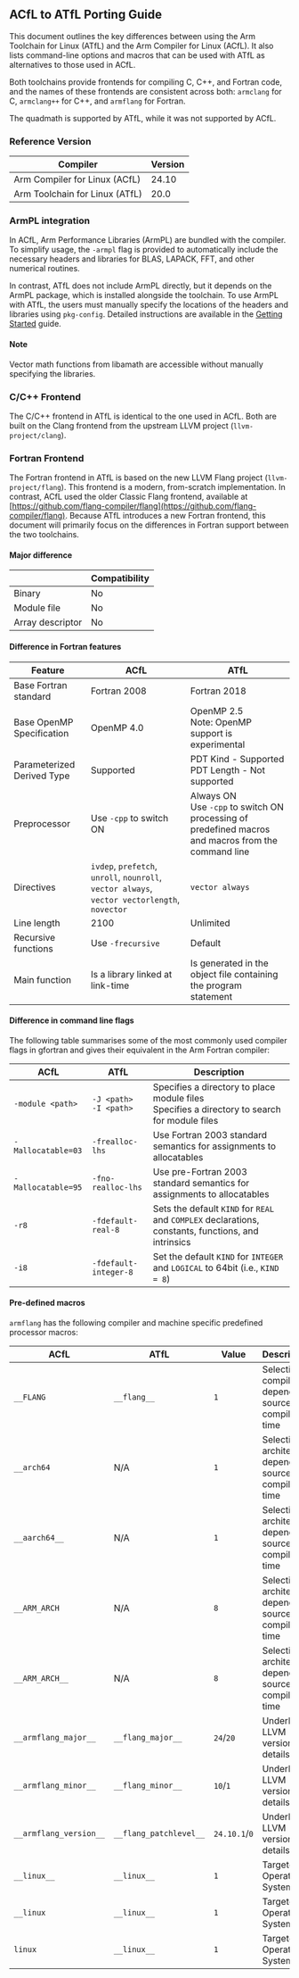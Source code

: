 ## ACfL to ATfL Porting Guide

This document outlines the key differences between using the Arm Toolchain for
Linux (ATfL) and the Arm Compiler for Linux (ACfL). It also lists command-line
options and macros that can be used with ATfL as alternatives to those used in
ACfL.

Both toolchains provide frontends for compiling C, C++, and Fortran code, and
the names of these frontends are consistent across both: `armclang` for C,
`armclang++` for C++, and `armflang` for Fortran.

The quadmath is supported by ATfL, while it was not supported by ACfL.

### Reference Version

|Compiler                      |Version|
|------------------------------|-------|
|Arm Compiler for Linux (ACfL) |24.10  |
|Arm Toolchain for Linux (ATfL)|20.0   |

### ArmPL integration

In ACfL, Arm Performance Libraries (ArmPL) are bundled with the compiler. To
simplify usage, the `-armpl` flag is provided to automatically include the
necessary headers and libraries for BLAS, LAPACK, FFT, and other numerical
routines.

In contrast, ATfL does not include ArmPL directly, but it depends on the ArmPL
package, which is installed alongside the toolchain. To use ArmPL with ATfL, the
users must manually specify the locations of the headers and libraries using
`pkg-config`. Detailed instructions are available in the
[Getting Started](./GettingStarted.md) guide.

#### Note

Vector math functions from libamath are accessible without manually specifying
the libraries.

### C/C++ Frontend

The C/C++ frontend in ATfL is identical to the one used in ACfL. Both are built
on the Clang frontend from the upstream LLVM project (`llvm-project/clang`).

### Fortran Frontend

The Fortran frontend in ATfL is based on the new LLVM Flang project
(`llvm-project/flang`). This frontend is a modern, from-scratch implementation.
In contrast, ACfL used the older Classic Flang frontend, available at
[https://github.com/flang-compiler/flang](https://github.com/flang-compiler/flang).
Because ATfL introduces a new Fortran frontend, this document will primarily
focus on the differences in Fortran support between the two toolchains.

#### Major difference

|                |Compatibility|
|----------------|-------------|
|Binary          |No           |
|Module file     |No           |
|Array descriptor|No           |

#### Difference in Fortran features

|Feature                   |ACfL                                                                                         |ATfL                                                                                                 |
|--------------------------|---------------------------------------------------------------------------------------------|-----------------------------------------------------------------------------------------------------|
|Base Fortran standard     |Fortran 2008                                                                                 |Fortran 2018                                                                                         |
|Base OpenMP Specification |OpenMP 4.0                                                                                   |OpenMP 2.5<br>Note: OpenMP support is experimental                                                   |
|Parameterized Derived Type|Supported                                                                                    |PDT Kind - Supported<br>PDT Length - Not supported                                                   |
|Preprocessor              |Use `-cpp` to switch ON                                                                      |Always ON<br>Use `-cpp` to switch ON processing of predefined macros and macros from the command line|
|Directives                |`ivdep`, `prefetch`, `unroll`, `nounroll`, `vector always`, `vector vectorlength`, `novector`|`vector always`                                                                                      |
|Line length               |2100                                                                                         |Unlimited                                                                                            |
|Recursive functions       |Use `-frecursive`                                                                            |Default                                                                                              |
|Main function             |Is a library linked at link-time                                                             |Is generated in the object file containing the program statement                                     |

#### Difference in command line flags

The following table summarises some of the most commonly used compiler flags in
gfortran and gives their equivalent in the Arm Fortran compiler:

|ACfL              |ATfL                      |Description                                                                                        |
|------------------|--------------------------|---------------------------------------------------------------------------------------------------|
|`-module <path>`  |`-J <path>`<br>`-I <path>`|Specifies a directory to place module files<br>Specifies a directory to search for module files    |
|`-Mallocatable=03`|`-frealloc-lhs`           |Use Fortran 2003 standard semantics for assignments to allocatables                                |
|`-Mallocatable=95`|`-fno-realloc-lhs`        |Use pre-Fortran 2003 standard semantics for assignments to allocatables                            |
|`-r8`             |`-fdefault-real-8`        |Sets the default `KIND` for `REAL` and `COMPLEX` declarations, constants, functions, and intrinsics|
|`-i8`             |`-fdefault-integer-8`     |Set the default `KIND` for `INTEGER` and `LOGICAL` to 64bit (i.e., `KIND = 8`)                     |

#### Pre-defined macros

`armflang` has the following compiler and machine specific predefined processor
macros:

|ACfL                  |ATfL                  |Value        |Description                                               |
|----------------------|----------------------|-------------|----------------------------------------------------------|
|`__FLANG`             |`__flang__`           |`1`          |Selection of compiler dependent source at compile time    |
|`__arch64`            |N/A                   |`1`          |Selection of architecture dependent source at compile time|
|`__aarch64__`         |N/A                   |`1`          |Selection of architecture dependent source at compile time|
|`__ARM_ARCH`          |N/A                   |`8`          |Selection of architecture dependent source at compile time|
|`__ARM_ARCH__`        |N/A                   |`8`          |Selection of architecture dependent source at compile time|
|`__armflang_major__`  |`__flang_major__`     |`24`/`20`    |Underlying LLVM version details                           |
|`__armflang_minor__`  |`__flang_minor__`     |`10`/`1`     |Underlying LLVM version details                           |
|`__armflang_version__`|`__flang_patchlevel__`|`24.10.1`/`0`|Underlying LLVM version details                           |
|`__linux__`           |`__linux__`           |`1`          |Targeted Operating System                                 |
|`__linux`             |`__linux__`           |`1`          |Targeted Operating System                                 |
|`linux`               |`__linux__`           |`1`          |Targeted Operating System                                 |
